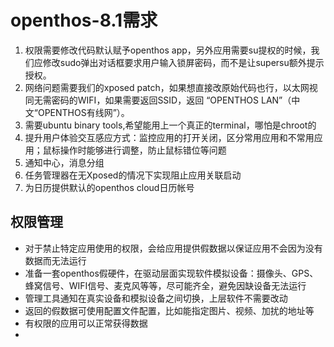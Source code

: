 # openthos-8.1需求
1. 权限需要修改代码默认赋予openthos app，另外应用需要su提权的时候，我们应修改sudo弹出对话框要求用户输入锁屏密码，而不是让supersu额外提示授权。
2. 网络问题需要我们的xposed patch，如果想直接改原始代码也行，以太网视同无需密码的WIFI，如果需要返回SSID，返回 “OPENTHOS  LAN”（中文“OPENTHOS有线网”）。
3. 需要ubuntu binary tools,希望能用上一个真正的terminal，哪怕是chroot的
4. 提升用户体验交互感应方式：监控应用的打开关闭，区分常用应用和不常用应用；鼠标操作时能够进行调整，防止鼠标错位等问题
5. 通知中心，消息分组
6. 任务管理器在无Xposed的情况下实现阻止应用关联启动
7. 为日历提供默认的openthos cloud日历帐号

## 权限管理
   - 对于禁止特定应用使用的权限，会给应用提供假数据以保证应用不会因为没有数据而无法运行
   - 准备一套openthos假硬件，在驱动层面实现软件模拟设备：摄像头、GPS、蜂窝信号、WIFI信号、麦克风等等，尽可能齐全，避免因缺设备无法运行
   - 管理工具通知在真实设备和模拟设备之间切换，上层软件不需要改动
   - 返回的假数据可使用配置文件配置，比如能指定图片、视频、加扰的地址等
   - 有权限的应用可以正常获得数据
   - 
